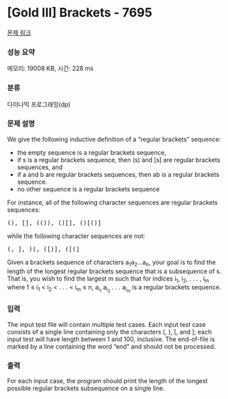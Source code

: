 # [Gold III] Brackets - 7695 

[문제 링크](https://www.acmicpc.net/problem/7695) 

### 성능 요약

메모리: 19008 KB, 시간: 228 ms

### 분류

다이나믹 프로그래밍(dp)

### 문제 설명

<p>We give the following inductive definition of a “regular brackets” sequence:</p>

<ul>
	<li>the empty sequence is a regular brackets sequence,</li>
	<li>if s is a regular brackets sequence, then (s) and [s] are regular brackets sequences, and</li>
	<li>if a and b are regular brackets sequences, then ab is a regular brackets sequence.</li>
	<li>no other sequence is a regular brackets sequence</li>
</ul>

<p>For instance, all of the following character sequences are regular brackets sequences:</p>

<pre>(), [], (()), ()[], ()[()]</pre>

<p>while the following character sequences are not:</p>

<pre>(, ], )(, ([)], ([(]</pre>

<p>Given a brackets sequence of characters a<sub>1</sub>a<sub>2</sub>...a<sub>n</sub>, your goal is to find the length of the longest regular brackets sequence that is a subsequence of s. That is, you wish to find the largest m such that for indices i<sub>1</sub>, i<sub>2</sub>, . . . , i<sub>m</sub> where 1 ≤ i<sub>1</sub> < i<sub>2</sub> < . . . < i<sub>m</sub> ≤ n, a<sub>i<sub>1</sub></sub> a<sub>i<sub>2</sub></sub> . . . a<sub>i<sub>m</sub></sub> is a regular brackets sequence.</p>

### 입력 

 <p>The input test file will contain multiple test cases. Each input test case consists of a single line containing only the characters (, ), [, and ]; each input test will have length between 1 and 100, inclusive. The end-of-file is marked by a line containing the word “end” and should not be processed.</p>

### 출력 

 <p>For each input case, the program should print the length of the longest possible regular brackets subsequence on a single line.</p>

